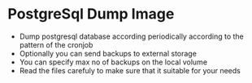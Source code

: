 #  PostgreSql Dump Image
* Dump postgresql database according periodically according to the pattern of the cronjob
* Optionally you can send backups to external storage
* You can specify max no of backups on the local volume
* Read the files carefuly to make sure that it suitable for your needs
